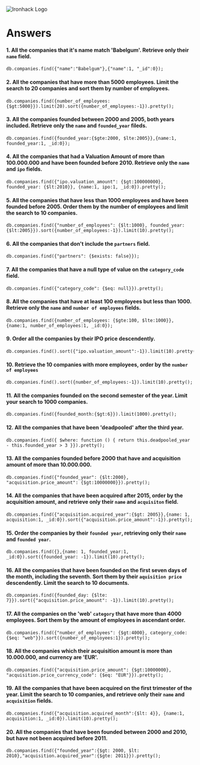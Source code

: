 ![Ironhack Logo](https://i.imgur.com/1QgrNNw.png)

# Answers

#### 1. All the companies that it's name match 'Babelgum'. Retrieve only their `name` field.
    db.companies.find({"name":"Babelgum"},{"name":1, "_id":0});

#### 2. All the companies that have more than 5000 employees. Limit the search to 20 companies and sort them by **number of employees**.

    db.companies.find({number_of_employees:{$gt:5000}}).limit(20).sort({number_of_employees:-1}).pretty();

#### 3. All the companies founded between 2000 and 2005, both years included. Retrieve only the `name` and `founded_year` fileds.

    db.companies.find({founded_year:{$gte:2000, $lte:2005}},{name:1, founded_year:1, _id:0});

#### 4. All the companies that had a Valuation Amount of more than 100.000.000 and have been founded before 2010. Retrieve only the `name` and `ipo` fields.

    db.companies.find({"ipo.valuation_amount": {$gt:100000000}, founded_year: {$lt:2010}}, {name:1, ipo:1, _id:0}).pretty();

#### 5. All the companies that have less than 1000 employees and have been founded before 2005. Order them by the number of employees and limit the search to 10 companies.

    db.companies.find({"number_of_employees": {$lt:1000}, founded_year: {$lt:2005}}).sort({number_of_employees:-1}).limit(10).pretty();

#### 6. All the companies that don't include the `partners` field.

    db.companies.find({"partners": {$exists: false}});

#### 7. All the companies that have a null type of value on the `category_code` field.

    db.companies.find({"category_code": {$eq: null}}).pretty();

#### 8. All the companies that have at least 100 employees but less than 1000. Retrieve only the `name` and `number of employees` fields.

    db.companies.find({number_of_employees: {$gte:100, $lte:1000}},{name:1, number_of_employees:1, _id:0});

#### 9. Order all the companies by their IPO price descendently.

    db.companies.find().sort({"ipo.valuation_amount":-1}).limit(10).pretty();

#### 10. Retrieve the 10 companies with more employees, order by the `number of employees`
 
    db.companies.find().sort({number_of_employees:-1}).limit(10).pretty();

#### 11. All the companies founded on the second semester of the year. Limit your search to 1000 companies.

    db.companies.find({founded_month:{$gt:6}}).limit(1000).pretty();

#### 12. All the companies that have been 'deadpooled' after the third year.

    db.companies.find({ $where: function () { return this.deadpooled_year - this.founded_year > 3 }}).pretty();

#### 13. All the companies founded before 2000 that have and acquisition amount of more than 10.000.000.

    db.companies.find({"founded_year": {$lt:2000}, "acquisition.price_amount": {$gt:10000000}}).pretty();

#### 14. All the companies that have been acquired after 2015, order by the acquisition amount, and retrieve only their `name` and `acquisiton` field.

    db.companies.find({"acquisition.acquired_year":{$gt: 2005}},{name: 1, acquisition:1, _id:0}).sort({"acquisition.price_amount":-1}).pretty();

#### 15. Order the companies by their `founded year`, retrieving only their `name` and `founded year`.

    db.companies.find({},{name: 1, founded_year:1, _id:0}).sort({founded_year: -1}).limit(10).pretty();

#### 16. All the companies that have been founded on the first seven days of the month, including the seventh. Sort them by their `aquisition price` descendently. Limit the search to 10 documents.

    db.companies.find({founded_day: {$lte: 7}}).sort({"acquisition.price_amount": -1}).limit(10).pretty();

#### 17. All the companies on the 'web' `category` that have more than 4000 employees. Sort them by the amount of employees in ascendant order.

    db.companies.find({"number_of_employees": {$gt:4000}, category_code: {$eq: "web"}}).sort({number_of_employees:1}).pretty();

#### 18. All the companies which their acquisition amount is more than 10.000.000, and currency are 'EUR'.

    db.companies.find({"acquisition.price_amount": {$gt:10000000}, "acquisition.price_currency_code": {$eq: "EUR"}}).pretty();

#### 19. All the companies that have been acquired on the first trimester of the year. Limit the search to 10 companies, and retrieve only their `name` and `acquisition` fields.

    db.companies.find({"acquisition.acquired_month":{$lt: 4}}, {name:1, acquisition:1, _id:0}).limit(10).pretty();

#### 20. All the companies that have been founded between 2000 and 2010, but have not been acquired before 2011.

    db.companies.find({"founded_year":{$gt: 2000, $lt: 2010},"acquisition.acquired_year":{$gte: 2011}}).pretty();
